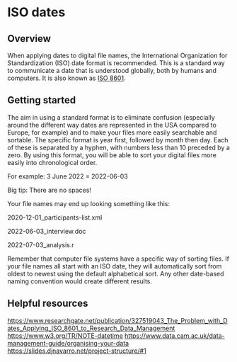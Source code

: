 # ISO dates

## Overview 

When applying dates to digital file names, the International Organization for Standardization (ISO) date format is recommended. This is a standard way to communicate a date that is understood globally, both by humans and computers. It is also known as [ISO 8601](https://www.iso.org/iso-8601-date-and-time-format.html).

## Getting started

The aim in using a standard format is to eliminate confusion (especially around the different way dates are represented in the USA compared to Europe, for example) and to make your files more easily searchable and sortable. 
The specific format is year first, followed by month then day. Each of these is separated by a hyphen, with numbers less than 10 preceded by a zero.
By using this format, you will be able to sort your digital files more easily into chronological order. 

For example:
3 June 2022 = 2022-06-03

Big tip: There are no spaces!

Your file names may end up looking something like this:

2020-12-01_participants-list.xml

2022-06-03_interview.doc

2022-07-03_analysis.r

Remember that computer file systems have a specific way of sorting files. If your file names all start with an ISO date, they will automatically sort from oldest to newest using the default alphabetical sort. Any other date-based naming convention would create different results.

## Helpful resources  

https://www.researchgate.net/publication/327519043_The_Problem_with_Dates_Applying_ISO_8601_to_Research_Data_Management
https://www.w3.org/TR/NOTE-datetime
https://www.data.cam.ac.uk/data-management-guide/organising-your-data 
https://slides.djnavarro.net/project-structure/#1 
